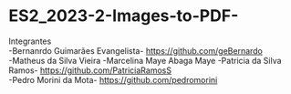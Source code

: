 # ES2_2023-2-Images-to-PDF-

Integrantes<br>
-Bernanrdo Guimarães Evangelista- https://github.com/geBernardo <br>
-Matheus da Silva Vieira
-Marcelina Maye Abaga Maye
-Patricia da Silva Ramos- https://github.com/PatriciaRamosS <br>
-Pedro Morini da Mota- https://github.com/pedromorini <br>
